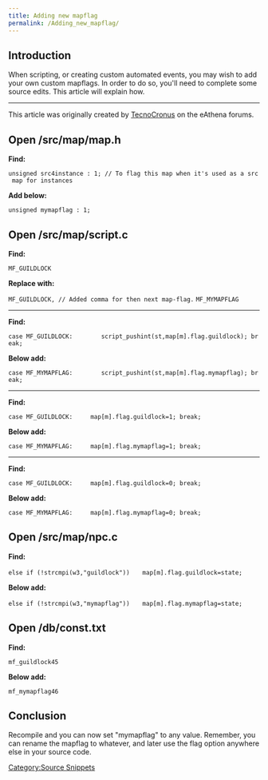 ```yaml
---
title: Adding new mapflag
permalink: /Adding_new_mapflag/
---
```


Introduction
------------

When scripting, or creating custom automated events, you may wish to add your own custom mapflags. In order to do so, you'll need to complete some source edits. This article will explain how.

------------------------------------------------------------------------

This article was originally created by [TecnoCronus](http://www.eathena.ws/board/index.php?showuser=273955) on the eAthena forums.

Open /src/map/map.h
-------------------

**Find:**

`unsigned src4instance : 1; // To flag this map when it's used as a src map for instances`

**Add below:**

`unsigned mymapflag : 1;`

Open /src/map/script.c
----------------------

**Find:**

`MF_GUILDLOCK`

**Replace with:**

`MF_GUILDLOCK, // Added comma for then next map-flag.`
`MF_MYMAPFLAG`

------------------------------------------------------------------------

**Find:**

`case MF_GUILDLOCK:        script_pushint(st,map[m].flag.guildlock); break;`

**Below add:**

`case MF_MYMAPFLAG:        script_pushint(st,map[m].flag.mymapflag); break;`

------------------------------------------------------------------------

**Find:**

`case MF_GUILDLOCK:     map[m].flag.guildlock=1; break;`

**Below add:**

`case MF_MYMAPFLAG:     map[m].flag.mymapflag=1; break;`

------------------------------------------------------------------------

**Find:**

`case MF_GUILDLOCK:     map[m].flag.guildlock=0; break;`

**Below add:**

`case MF_MYMAPFLAG:     map[m].flag.mymapflag=0; break;`

Open /src/map/npc.c
-------------------

**Find:**

`else if (!strcmpi(w3,"guildlock"))`
`   map[m].flag.guildlock=state;`

**Below add:**

`else if (!strcmpi(w3,"mymapflag"))`
`   map[m].flag.mymapflag=state;`

Open /db/const.txt
------------------

**Find:**

`mf_guildlock`<tab>`45`

**Below add:**

`mf_mymapflag`<tab>`46`

Conclusion
----------

Recompile and you can now set "mymapflag" to any value. Remember, you can rename the mapflag to whatever, and later use the flag option anywhere else in your source code.

[Category:Source Snippets](/Category:Source_Snippets "wikilink")